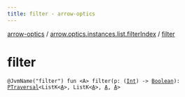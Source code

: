 ```yaml
---
title: filter - arrow-optics
---
```


[arrow-optics](../index.html) / [arrow.optics.instances.list.filterIndex](index.html) / [filter](./filter.html)

# filter

`@JvmName("filter") fun <A> filter(p: (`[`Int`](https://kotlinlang.org/api/latest/jvm/stdlib/kotlin/-int/index.html)`) -> `[`Boolean`](https://kotlinlang.org/api/latest/jvm/stdlib/kotlin/-boolean/index.html)`): `[`PTraversal`](../arrow.optics/-p-traversal/index.html)`<ListK<`[`A`](filter.html#A)`>, ListK<`[`A`](filter.html#A)`>, `[`A`](filter.html#A)`, `[`A`](filter.html#A)`>`